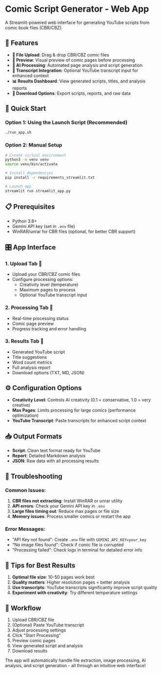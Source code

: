 # Comic Script Generator - Web App

A Streamlit-powered web interface for generating YouTube scripts from comic book files (CBR/CBZ).

## 🌟 Features

- **📁 File Upload**: Drag & drop CBR/CBZ comic files
- **👀 Preview**: Visual preview of comic pages before processing
- **🤖 AI Processing**: Automated page analysis and script generation
- **📝 Transcript Integration**: Optional YouTube transcript input for enhanced context
- **📊 Results Dashboard**: View generated scripts, titles, and analysis reports
- **💾 Download Options**: Export scripts, reports, and raw data

## 🚀 Quick Start

### Option 1: Using the Launch Script (Recommended)
```bash
./run_app.sh
```

### Option 2: Manual Setup
```bash
# Create virtual environment
python3 -m venv venv
source venv/bin/activate

# Install dependencies
pip install -r requirements_streamlit.txt

# Launch app
streamlit run streamlit_app.py
```

## 📋 Prerequisites

- Python 3.8+
- Gemini API key (set in `.env` file)
- WinRAR/unrar for CBR files (optional, for better CBR support)

## 🎛️ App Interface

### 1. Upload Tab 📁
- Upload your CBR/CBZ comic files
- Configure processing options:
  - Creativity level (temperature)
  - Maximum pages to process
  - Optional YouTube transcript input

### 2. Processing Tab 🔄
- Real-time processing status
- Comic page preview
- Progress tracking and error handling

### 3. Results Tab 📜
- Generated YouTube script
- Title suggestions
- Word count metrics
- Full analysis report
- Download options (TXT, MD, JSON)

## ⚙️ Configuration Options

- **Creativity Level**: Controls AI creativity (0.1 = conservative, 1.0 = very creative)
- **Max Pages**: Limits processing for large comics (performance optimization)
- **YouTube Transcript**: Paste transcripts for enhanced script context

## 📥 Output Formats

- **Script**: Clean text format ready for YouTube
- **Report**: Detailed Markdown analysis
- **JSON**: Raw data with all processing results

## 🔧 Troubleshooting

### Common Issues:

1. **CBR files not extracting**: Install WinRAR or unrar utility
2. **API errors**: Check your Gemini API key in `.env`
3. **Large files timing out**: Reduce max pages or file size
4. **Memory issues**: Process smaller comics or restart the app

### Error Messages:
- "API Key not found": Create `.env` file with `GEMINI_API_KEY=your_key`
- "No image files found": Check if comic file is corrupted
- "Processing failed": Check logs in terminal for detailed error info

## 🎯 Tips for Best Results

1. **Optimal file size**: 10-50 pages work best
2. **Quality matters**: Higher resolution pages = better analysis
3. **Use transcripts**: YouTube transcripts significantly improve script quality
4. **Experiment with creativity**: Try different temperature settings

## 🔄 Workflow

1. Upload CBR/CBZ file
2. (Optional) Paste YouTube transcript
3. Adjust processing settings
4. Click "Start Processing"
5. Preview comic pages
6. View generated script and analysis
7. Download results

The app will automatically handle file extraction, image processing, AI analysis, and script generation - all through an intuitive web interface!
